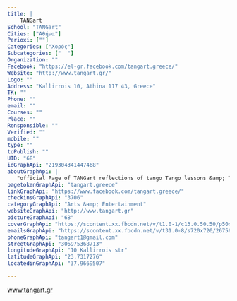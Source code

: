 ```yaml
---
title: |
    TANGart
School: "TANGart"
Cities: ["Αθήνα"]
Perioxi: [""]
Categories: ["Χορός"]
Subcategories: ["  "]
Organization: ""
Facebook: "https://el-gr.facebook.com/tangart.greece/"
Website: "http://www.tangart.gr/"
Logo: ""
Address: "Kallirrois 10, Athina 117 43, Greece"
TK: ""
Phone: ""
email: ""
Courses: ""
Place: ""
Rensponsible: ""
Verified: ""
mobile: ""
type: ""
toPublish: ""
UID: "68"
idGraphApi: "219304341447468"
aboutGraphApi: | 
   "official Page of TANGart reflections of tango Tango lessons &amp; Tango Event&#39;s www.tangart.gr www.tangomarathons.gr +306975368713 tangart1@gmail.com"
pagetokenGraphApi: "tangart.greece"
linkGraphApi: "https://www.facebook.com/tangart.greece/"
checkinsGraphApi: "3706"
categoryGraphApi: "Arts &amp; Entertainment"
websiteGraphApi: "http://www.tangart.gr"
pictureGraphApi: "68"
coverGraphApi: "https://scontent.xx.fbcdn.net/v/t1.0-1/c13.0.50.50/p50x50/10922620_932188910159004_3024818401867681972_n.jpg?oh=4922839c1c2442bdf32720b2d2520bd3&amp;oe=5B4478B2"
emailsGraphApi: "https://scontent.xx.fbcdn.net/v/t31.0-8/s720x720/26756328_1839127789465107_8722056743373326808_o.jpg?oh=af0608b232dfa5a37a682dc2d08bc431&amp;oe=5B49AED7"
phoneGraphApi: "tangart1@gmail.com"
streetGraphApi: "306975368713"
longitudeGraphApi: "10 Kallirrois str"
latitudeGraphApi: "23.7317276"
locatedinGraphApi: "37.9669507"

---
```


www.tangart.gr


